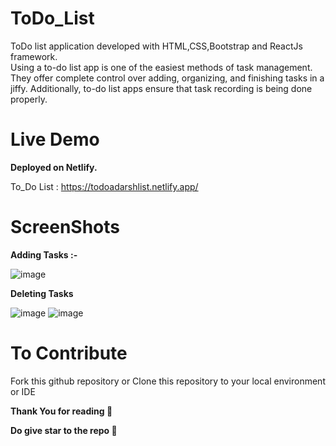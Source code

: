 # ToDo_List

ToDo list application developed with HTML,CSS,Bootstrap and ReactJs framework.\
Using a to-do list app is one of the easiest methods of task management. They offer complete control over adding, organizing, and finishing tasks in a jiffy. Additionally, to-do list apps ensure that task recording is being done properly. 

# Live Demo

**Deployed on Netlify.**

 To_Do List : https://todoadarshlist.netlify.app/

# ScreenShots
 **Adding Tasks :-**
 
![image](https://user-images.githubusercontent.com/86166514/201838874-72e1901e-8d1c-42c2-b715-067013357278.png)

**Deleting Tasks**

![image](https://user-images.githubusercontent.com/86166514/201839376-73808699-7209-487d-b4a6-567706bc1a6e.png)
![image](https://user-images.githubusercontent.com/86166514/201839393-72eb1d01-515c-4c58-b1a9-5010ff347ab3.png)

# To Contribute
 Fork this github repository or  Clone this repository to your local environment or IDE
 
 **Thank You for reading 🙂**
 
 **Do give star to the repo 🌟**
